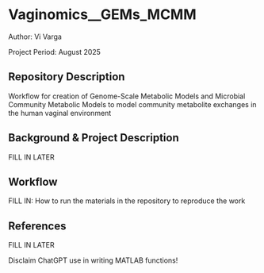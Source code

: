 # Vaginomics__GEMs_MCMM

Author: Vi Varga

Project Period: August 2025


## Repository Description

Workflow for creation of Genome-Scale Metabolic Models and Microbial Community Metabolic Models to model community metabolite exchanges in the human vaginal environment


## Background & Project Description

FILL IN LATER


## Workflow

FILL IN: How to run the materials in the repository to reproduce the work


## References

FILL IN LATER

Disclaim ChatGPT use in writing MATLAB functions!
